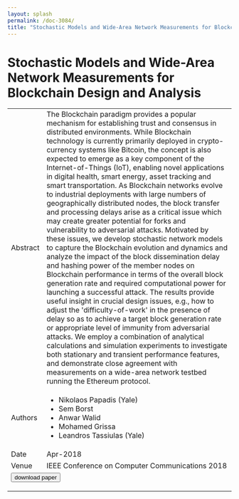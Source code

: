 ```yaml
---
layout: splash
permalink: /doc-3084/
title: "Stochastic Models and Wide-Area Network Measurements for Blockchain Design and Analysis"
---
```


# Stochastic Models and Wide-Area Network Measurements for Blockchain Design and Analysis

<table>
    <tbody>
    <tr>
        <td>Abstract</td>
        <td>The Blockchain paradigm provides a popular mechanism for establishing trust and consensus in distributed environments. While Blockchain technology is currently primarily deployed in crypto-currency systems like Bitcoin, the concept is also expected to emerge as a key component of the Internet-of-Things (IoT), enabling novel applications in digital health, smart energy, asset tracking and smart transportation. As Blockchain networks evolve to industrial deployments with large numbers of geographically distributed nodes, the block transfer and processing delays arise as a critical issue which may create greater potential for forks and vulnerability to adversarial attacks. Motivated by these issues, we develop stochastic network models to capture the Blockchain evolution and dynamics and analyze the impact of the block dissemination delay and hashing power of the member nodes on Blockchain performance in terms of the overall block generation rate and required computational power for launching a successful attack. The results provide useful insight in crucial design issues, e.g., how to adjust the 'difficulty-of-work' in the presence of delay so as to achieve a target block generation rate or appropriate level of immunity from adversarial attacks. We employ a combination of analytical calculations and simulation experiments to investigate both stationary and transient performance features, and demonstrate close agreement with measurements on a wide-area network testbed running the Ethereum protocol.</td>
    </tr>
    <tr>
        <td>Authors</td>
        <td>
            <ul>
                <li>Nikolaos Papadis (Yale)</li>
                <li>Sem Borst</li>
                <li>Anwar Walid</li>
                <li>Mohamed Grissa</li>
                <li>Leandros Tassiulas (Yale)</li>
            </ul>
        </td>
    </tr>
    <tr>
        <td>Date</td>
        <td>Apr-2018</td>
    </tr>
    <tr>
        <td>Venue</td>
        <td>IEEE Conference on Computer Communications 2018</td>
    </tr>
        <tr>
            <td colspan="2">
                <form method="get" action="https://dais-ita.org/sites/default/files/3073.pdf">
                    <button type="submit">download paper</button>
                </form>
            </td>
        </tr>
    </tbody>
</table>
